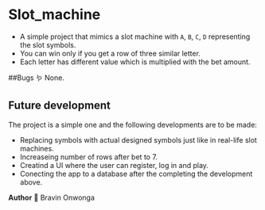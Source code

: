 # Slot_machine

- A simple project that mimics a slot machine with ```A```, ```B```, ```C```, ```D``` representing the slot symbols.
- You can win only if you get a row of three similar letter.
- Each letter has different value which is multiplied with the bet amount.

##Bugs :worm:
None.

## Future development
The project is a simple one and the following developments are to be made:
- Replacing symbols with actual designed symbols just like in real-life slot machines.
- Increaseing number of rows after bet to 7.
- Creatind a UI where the user can register, log in and play.
- Conecting the app to a database after the completing the development above.

**Author** :goat:
Bravin Onwonga
